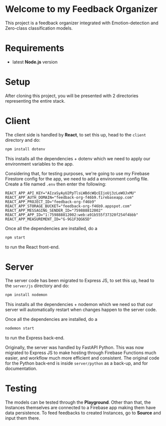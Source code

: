 # Welcome to my **Feedback Organizer**
This project is a feedback organizer integrated with Emotion-detection and Zero-class classification models.

# Requirements
- latest **Node.js** version

# Setup
After cloning this project, you will be presented with 2 directories representing the entire stack.

# Client 
The client side is handled by **React**, to set this up, head to the `client` directory and do:
```js
npm install dotenv
```
This installs all the dependencies + dotenv which we need to apply our environment variables to the app.

Considering that, for testing purposes, we're going to use my Firebase Firestore config for the app, we need to add a environment config file.
Create a file named `.env` then enter the following:
```
REACT_APP_API_KEY="AIzaSyAyU2PpTlsLWBdcWQcEIjoUj3zLeWOJxMU"
REACT_APP_AUTH_DOMAIN="feedback-org-f46b9.firebaseapp.com"
REACT_APP_PROJECT_ID="feedback-org-f46b9"
REACT_APP_STORAGE_BUCKET="feedback-org-f46b9.appspot.com"
REACT_APP_MESSAGING_SENDER_ID="759888812002"
REACT_APP_APP_ID="1:759888812002:web:a91b555f37320f254f4bbb"
REACT_APP_MEASUREMENT_ID="G-9G1F3QG65D"
```
Once all the dependencies are installed, do a
```js
npm start
```

to run the React front-end.

# Server
The server code has been migrated to Express JS, to set this up, head to the  `server/js` directory and do:
```js
npm install nodemon
```
This installs all the dependencies + nodemon which we need so that our server will automatically restart when changes happen to the server code.

Once all the dependencies are installed, do a
```js
nodemon start
```

to run the Express back-end.

Originally, the server was handled by FastAPI Python. This was now migrated to Express JS to make hosting through Firebase Functions much easier, and workflow much more efficient and consistent. The original code for the Python back-end is inside `server/python` as a back-up, and for documentation.

# Testing
The models can be tested through the **Playground**. Other than that, the Instances themselves are connected to a Firebase app making them have data persistence. To feed feedbacks to created Instances, go to **Source** and input them there.


